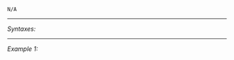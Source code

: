 `N/A`


---
*Syntaxes:*

<!-- [] call `BIS_fnc_diagMacrosVerify` -->

---
*Example 1:*

<!-- 
```sqf
[] call BIS_fnc_diagMacrosVerify;
``` -->